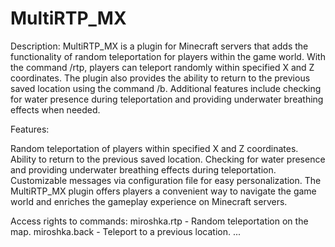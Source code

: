 # MultiRTP_MX
Description: MultiRTP_MX is a plugin for Minecraft servers that adds the functionality of random teleportation for players within the game world. With the command /rtp, players can teleport randomly within specified X and Z coordinates. The plugin also provides the ability to return to the previous saved location using the command /b. Additional features include checking for water presence during teleportation and providing underwater breathing effects when needed.

Features:

Random teleportation of players within specified X and Z coordinates. Ability to return to the previous saved location. Checking for water presence and providing underwater breathing effects during teleportation. Customizable messages via configuration file for easy personalization. The MultiRTP_MX plugin offers players a convenient way to navigate the game world and enriches the gameplay experience on Minecraft servers.

Access rights to commands:
miroshka.rtp - Random teleportation on the map.
miroshka.back - Teleport to a previous location.
...
